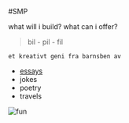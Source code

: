 

#SMP

what will i build? what can i offer?

>bil - pil - fil 

	et kreativt geni fra barnsben av

* [essays](linktomyamazingwriting)
* jokes
* poetry
* travels

![fun](http://33.media.tumblr.com/aa1b4811adb49882fce63ed6544d72e6/tumblr_nkdv8s0Df41s2yegdo1_400.gif)

  